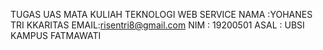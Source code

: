 TUGAS UAS MATA KULIAH TEKNOLOGI WEB SERVICE
NAMA :YOHANES TRI KKARITAS
EMAIL:risentri8@gmail.com
NIM : 19200501
ASAL : UBSI KAMPUS FATMAWATI
